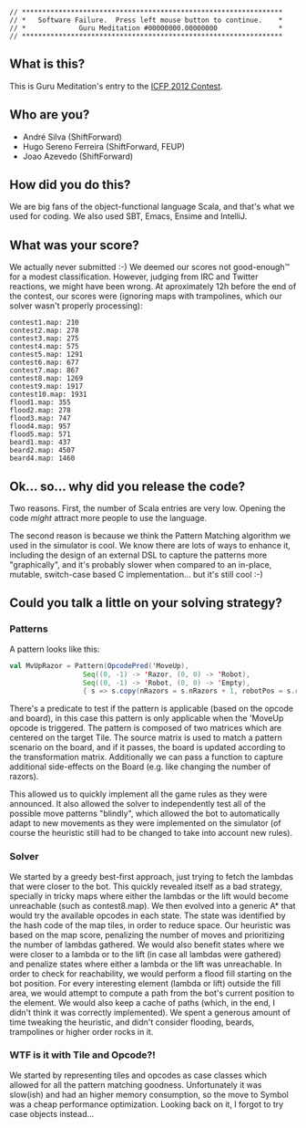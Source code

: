 ```
// ****************************************************************
// *   Software Failure.  Press left mouse button to continue.    *
// *             Guru Meditation #00000000.00000000               *
// ****************************************************************
```

## What is this?

This is Guru Meditation's entry to the [ICFP 2012 Contest](http://icfpcontest2012.wordpress.com/).

## Who are you?

* André Silva (ShiftForward)
* Hugo Sereno Ferreira (ShiftForward, FEUP)
* Joao Azevedo (ShiftForward)

## How did you do this?

We are big fans of the object-functional language Scala, and that's what we used for coding. We also used SBT, Emacs, Ensime and IntelliJ.

## What was your score?

We actually never submitted :-) We deemed our scores not good-enough™ for a modest classification. However, judging from IRC and Twitter reactions, we might have been wrong. At aproximately 12h before the end of the contest, our scores were (ignoring maps with trampolines, which our solver wasn't properly processing):

```
contest1.map: 210
contest2.map: 278
contest3.map: 275
contest4.map: 575
contest5.map: 1291
contest6.map: 677
contest7.map: 867
contest8.map: 1269
contest9.map: 1917
contest10.map: 1931
flood1.map: 355
flood2.map: 278
flood3.map: 747
flood4.map: 957
flood5.map: 571
beard1.map: 437
beard2.map: 4507
beard4.map: 1460
```

## Ok... so... why did you release the code?

Two reasons. First, the number of Scala entries are very low. Opening the code *might* attract more people to use the language.

The second reason is because we think the Pattern Matching algorithm we used in the simulator is cool. We know there are lots of ways to enhance it, including the design of an external DSL to capture the patterns more "graphically", and it's probably slower when compared to an in-place, mutable, switch-case based C implementation... but it's still cool :-)

## Could you talk a little on your solving strategy?

### Patterns

A pattern looks like this:

```scala
val MvUpRazor = Pattern(OpcodePred('MoveUp),
                  Seq((0, -1) -> 'Razor, (0, 0) -> 'Robot),
                  Seq((0, -1) -> 'Robot, (0, 0) -> 'Empty),
                  { s => s.copy(nRazors = s.nRazors + 1, robotPos = s.robotPos + Coordinate(0, -1)) } )
```

There's a predicate to test if the pattern is applicable (based on the opcode and board), in this case this pattern is only applicable when the 'MoveUp opcode is triggered.
The pattern is composed of two matrices which are centered on the target Tile. The source matrix is used to match a pattern scenario on the board, and if it passes, the board is updated
according to the transformation matrix. Additionally we can pass a function to capture additional side-effects on the Board (e.g. like changing the number of razors).

This allowed us to quickly implement all the game rules as they were announced. It also allowed the solver to independently test all of the possible move patterns "blindly", which allowed the bot to automatically adapt to new movements as they were implemented on the simulator (of course the heuristic still had to be changed to take into account new rules).

### Solver

We started by a greedy best-first approach, just trying to fetch the lambdas that were closer to the bot. This quickly revealed itself as a bad strategy, specially in tricky maps where either the lambdas or the lift would become unreachable (such as contest8.map). We then evolved into a generic A* that would try the available opcodes in each state. The state was identified by the hash code of the map tiles, in order to reduce space. Our heuristic was based on the map score, penalizing the number of moves and prioritizing the number of lambdas gathered. We would also benefit states where we were closer to a lambda or to the lift (in case all lambdas were gathered) and penalize states where either a lambda or the lift was unreachable. In order to check for reachability, we would perform a flood fill starting on the bot position. For every interesting element (lambda or lift) outside the fill area, we would attempt to compute a path from the bot's current position to the element. We would also keep a cache of paths (which, in the end, I didn't think it was correctly implemented). We spent a generous amount of time tweaking the heuristic, and didn't consider flooding, beards, trampolines or higher order rocks in it.

### WTF is it with Tile and Opcode?!

We started by representing tiles and opcodes as case classes which allowed for all the pattern matching goodness. Unfortunately it was slow(ish) and had an higher memory consumption, so the move to Symbol was a cheap performance optimization. Looking back on it, I forgot to try case objects instead...


